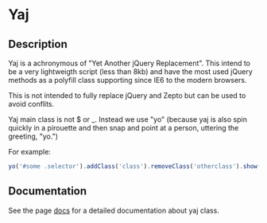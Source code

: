 # Yaj 

## Description

Yaj is a achronymous of "Yet Another jQuery Replacement". This intend to be a very lightweigth script (less than 8kb)
and have the most used jQuery methods as a polyfill class supporting since IE6 to the modern browsers. 

This is not intended to fully replace jQuery and Zepto but can be used to avoid conflits. 
 
Yaj main class is not $ or _. Instead we use "yo" (because yaj is also spin quickly in a pirouette and then snap 
and point at a person, uttering the greeting, "yo.")

For example:

```javascript
yo('#some .selector').addClass('class').removeClass('otherclass').show();
```

## Documentation

See the page [docs](docs) for a detailed documentation about yaj class.

